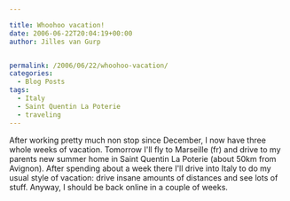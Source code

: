 ```yaml
---

title: Whoohoo vacation!
date: 2006-06-22T20:04:19+00:00
author: Jilles van Gurp


permalink: /2006/06/22/whoohoo-vacation/
categories:
  - Blog Posts
tags:
  - Italy
  - Saint Quentin La Poterie
  - traveling
---
```

After working pretty much non stop since December, I now have three whole weeks of vacation. Tomorrow I'll fly to Marseille (fr) and drive to my parents new summer home in Saint Quentin La Poterie (about 50km from Avignon). After spending about a week there I'll drive into Italy to do my usual style of vacation: drive insane amounts of distances and see lots of stuff. Anyway, I should be back online in a couple of weeks.